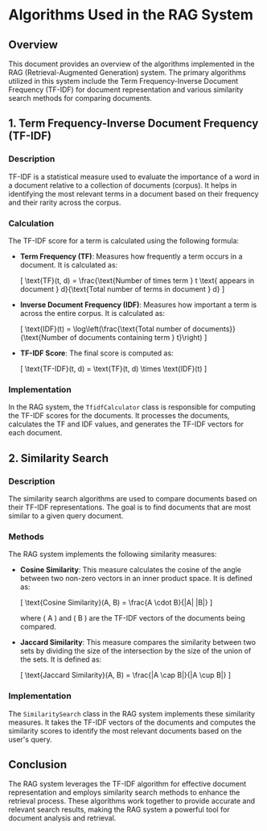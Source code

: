 # Algorithms Used in the RAG System

## Overview

This document provides an overview of the algorithms implemented in the RAG (Retrieval-Augmented Generation) system. The primary algorithms utilized in this system include the Term Frequency-Inverse Document Frequency (TF-IDF) for document representation and various similarity search methods for comparing documents.

## 1. Term Frequency-Inverse Document Frequency (TF-IDF)

### Description

TF-IDF is a statistical measure used to evaluate the importance of a word in a document relative to a collection of documents (corpus). It helps in identifying the most relevant terms in a document based on their frequency and their rarity across the corpus.

### Calculation

The TF-IDF score for a term is calculated using the following formula:

- **Term Frequency (TF)**: Measures how frequently a term occurs in a document. It is calculated as:

  \[
  \text{TF}(t, d) = \frac{\text{Number of times term } t \text{ appears in document } d}{\text{Total number of terms in document } d}
  \]

- **Inverse Document Frequency (IDF)**: Measures how important a term is across the entire corpus. It is calculated as:

  \[
  \text{IDF}(t) = \log\left(\frac{\text{Total number of documents}}{\text{Number of documents containing term } t}\right)
  \]

- **TF-IDF Score**: The final score is computed as:

  \[
  \text{TF-IDF}(t, d) = \text{TF}(t, d) \times \text{IDF}(t)
  \]

### Implementation

In the RAG system, the `TfidfCalculator` class is responsible for computing the TF-IDF scores for the documents. It processes the documents, calculates the TF and IDF values, and generates the TF-IDF vectors for each document.

## 2. Similarity Search

### Description

The similarity search algorithms are used to compare documents based on their TF-IDF representations. The goal is to find documents that are most similar to a given query document.

### Methods

The RAG system implements the following similarity measures:

- **Cosine Similarity**: This measure calculates the cosine of the angle between two non-zero vectors in an inner product space. It is defined as:

  \[
  \text{Cosine Similarity}(A, B) = \frac{A \cdot B}{\|A\| \|B\|}
  \]

  where \( A \) and \( B \) are the TF-IDF vectors of the documents being compared.

- **Jaccard Similarity**: This measure compares the similarity between two sets by dividing the size of the intersection by the size of the union of the sets. It is defined as:

  \[
  \text{Jaccard Similarity}(A, B) = \frac{|A \cap B|}{|A \cup B|}
  \]

### Implementation

The `SimilaritySearch` class in the RAG system implements these similarity measures. It takes the TF-IDF vectors of the documents and computes the similarity scores to identify the most relevant documents based on the user's query.

## Conclusion

The RAG system leverages the TF-IDF algorithm for effective document representation and employs similarity search methods to enhance the retrieval process. These algorithms work together to provide accurate and relevant search results, making the RAG system a powerful tool for document analysis and retrieval.